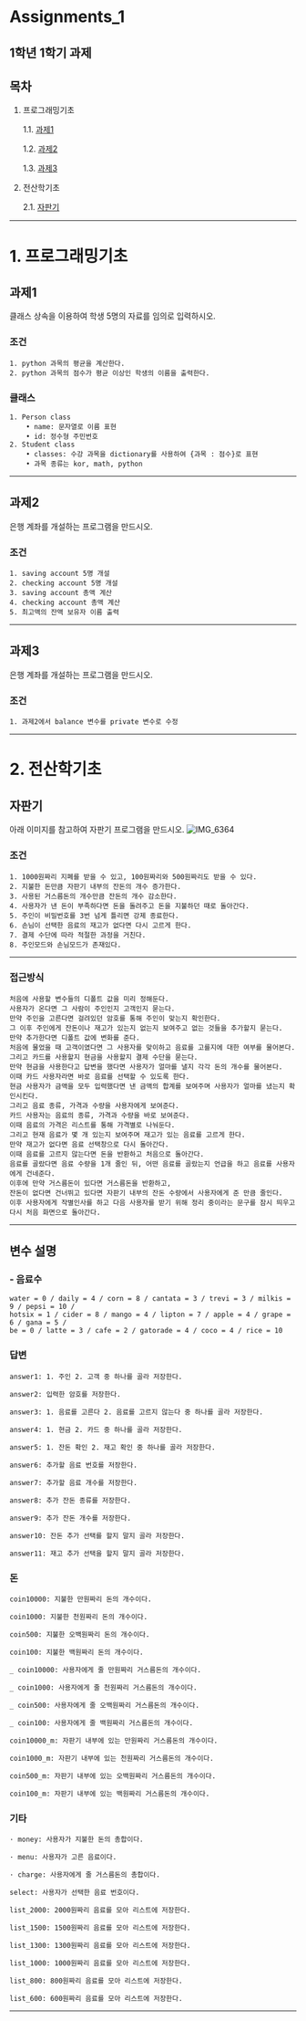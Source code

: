# Assignments_1
1학년 1학기 과제
---

## 목차
1. 프로그래밍기초

    1.1. [과제1](#과제1)
    
    1.2. [과제2](#과제2)
    
    1.3. [과제3](#과제3)
    
2. 전산학기초

    2.1. [자판기](#자판기)

---

# 1. 프로그래밍기초

## 과제1

클래스 상속을 이용하여 학생 5명의 자료를 임의로 입력하시오.

### 조건
    1. python 과목의 평균을 계산한다.
    2. python 과목의 점수가 평균 이상인 학생의 이름을 출력한다.
### 클래스
    1. Person class
        • name: 문자열로 이름 표현
        • id: 정수형 주민번호
    2. Student class
        • classes: 수강 과목을 dictionary를 사용하여 {과목 : 점수}로 표현
        • 과목 종류는 kor, math, python
    
---
    
## 과제2

은행 계좌를 개설하는 프로그램을 만드시오.

### 조건
    1. saving account 5명 개설
    2. checking account 5명 개설
    3. saving account 총액 계산
    4. checking account 총액 계산
    5. 최고액의 잔액 보유자 이름 출력
    
---
    
## 과제3

은행 계좌를 개설하는 프로그램을 만드시오.

### 조건
    1. 과제2에서 balance 변수를 private 변수로 수정

     
---

# 2. 전산학기초

## 자판기

아래 이미지를 참고하여 자판기 프로그램을 만드시오.
![IMG_6364](https://user-images.githubusercontent.com/80446951/187058489-44368217-663f-404d-a897-5fe9e4b33f65.JPG)

### 조건
    1. 1000원짜리 지폐를 받을 수 있고, 100원짜리와 500원짜리도 받을 수 있다.
    2. 지불한 돈만큼 자판기 내부의 잔돈의 개수 증가한다.
    3. 사용된 거스름돈의 개수만큼 잔돈의 개수 감소한다.
    4. 사용자가 낸 돈이 부족하다면 돈을 돌려주고 돈을 지불하던 때로 돌아간다.
    5. 주인이 비밀번호를 3번 넘게 틀리면 강제 종료한다.
    6. 손님이 선택한 음료의 재고가 없다면 다시 고르게 한다.
    7. 결제 수단에 따라 적절한 과정을 거친다.
    8. 주인모드와 손님모드가 존재있다.

---

### 접근방식
```
처음에 사용할 변수들의 디폴트 값을 미리 정해둔다.
사용자가 온다면 그 사람이 주인인지 고객인지 묻는다.
만약 주인을 고른다면 걸려있던 암호를 통해 주인이 맞는지 확인한다.
그 이후 주인에게 잔돈이나 재고가 있는지 없는지 보여주고 없는 것들을 추가할지 묻는다.
만약 추가한다면 디폴트 값에 변화를 준다.
처음에 물었을 때 고객이였다면 그 사용자를 맞이하고 음료를 고를지에 대한 여부를 물어본다.
그리고 카드를 사용할지 현금을 사용할지 결제 수단을 묻는다.
만약 현금을 사용한다고 답변을 했다면 사용자가 얼마를 낼지 각각 돈의 개수를 물어본다.
이때 카드 사용자라면 바로 음료를 선택할 수 있도록 한다.
현금 사용자가 금액을 모두 입력했다면 낸 금액의 합계를 보여주며 사용자가 얼마를 냈는지 확인시킨다.
그리고 음료 종류, 가격과 수량을 사용자에게 보여준다.
카드 사용자는 음료의 종류, 가격과 수량을 바로 보여준다.
이때 음료의 가격은 리스트를 통해 가격별로 나눠둔다.
그리고 현재 음료가 몇 개 있는지 보여주며 재고가 있는 음료를 고르게 한다.
만약 재고가 없다면 음료 선택창으로 다시 돌아간다.
이때 음료를 고르지 않는다면 돈을 반환하고 처음으로 돌아간다.
음료를 골랐다면 음료 수량을 1개 줄인 뒤, 어떤 음료를 골랐는지 언급을 하고 음료를 사용자에게 건네준다.
이후에 만약 거스름돈이 있다면 거스름돈을 반환하고,
잔돈이 없다면 건너뛰고 있다면 자판기 내부의 잔돈 수량에서 사용자에게 준 만큼 줄인다.
이후 사용자에게 작별인사를 하고 다음 사용자를 받기 위해 정리 중이라는 문구를 잠시 띄우고 다시 처음 화면으로 돌아간다.
```

---

## 변수 설명

### - 음료수
    water = 0 / daily = 4 / corn = 8 / cantata = 3 / trevi = 3 / milkis = 9 / pepsi = 10 /
    hotsix = 1 / cider = 8 / mango = 4 / lipton = 7 / apple = 4 / grape = 6 / gana = 5 /
    be = 0 / latte = 3 / cafe = 2 / gatorade = 4 / coco = 4 / rice = 10

### 답변
    answer1: 1. 주인 2. 고객 중 하나를 골라 저장한다.
    
    answer2: 입력한 암호를 저장한다.
    
    answer3: 1. 음료를 고른다 2. 음료를 고르지 않는다 중 하나를 골라 저장한다.
    
    answer4: 1. 현금 2. 카드 중 하나를 골라 저장한다.
    
    answer5: 1. 잔돈 확인 2. 재고 확인 중 하나를 골라 저장한다.
    
    answer6: 추가할 음료 번호를 저장한다.
    
    answer7: 추가할 음료 개수를 저장한다.
    
    answer8: 추가 잔돈 종류를 저장한다.
    
    answer9: 추가 잔돈 개수를 저장한다.
    
    answer10: 잔돈 추가 선택를 할지 말지 골라 저장한다.
    
    answer11: 재고 추가 선택을 할지 말지 골라 저장한다.

### 돈
    coin10000: 지불한 만원짜리 돈의 개수이다.
    
    coin1000: 지불한 천원짜리 돈의 개수이다.
    
    coin500: 지불한 오백원짜리 돈의 개수이다.
    
    coin100: 지불한 백원짜리 돈의 개수이다.
    
    _ coin10000: 사용자에게 줄 만원짜리 거스름돈의 개수이다.
    
    _ coin1000: 사용자에게 줄 천원짜리 거스름돈의 개수이다.
    
    _ coin500: 사용자에게 줄 오백원짜리 거스름돈의 개수이다.
    
    _ coin100: 사용자에게 줄 백원짜리 거스름돈의 개수이다.
    
    coin10000_m: 자판기 내부에 있는 만원짜리 거스름돈의 개수이다.
    
    coin1000_m: 자판기 내부에 있는 천원짜리 거스름돈의 개수이다.
    
    coin500_m: 자판기 내부에 있는 오백원짜리 거스름돈의 개수이다.
    
    coin100_m: 자판기 내부에 있는 백원짜리 거스름돈의 개수이다.

### 기타
    · money: 사용자가 지불한 돈의 총합이다.
    
    · menu: 사용자가 고른 음료이다.
    
    · charge: 사용자에게 줄 거스름돈의 총합이다.
    
    select: 사용자가 선택한 음료 번호이다.
    
    list_2000: 2000원짜리 음료를 모아 리스트에 저장한다.
    
    list_1500: 1500원짜리 음료를 모아 리스트에 저장한다.
    
    list_1300: 1300원짜리 음료를 모아 리스트에 저장한다.
    
    list_1000: 1000원짜리 음료를 모아 리스트에 저장한다.
    
    list_800: 800원짜리 음료를 모아 리스트에 저장한다.
    
    list_600: 600원짜리 음료를 모아 리스트에 저장한다.

---
